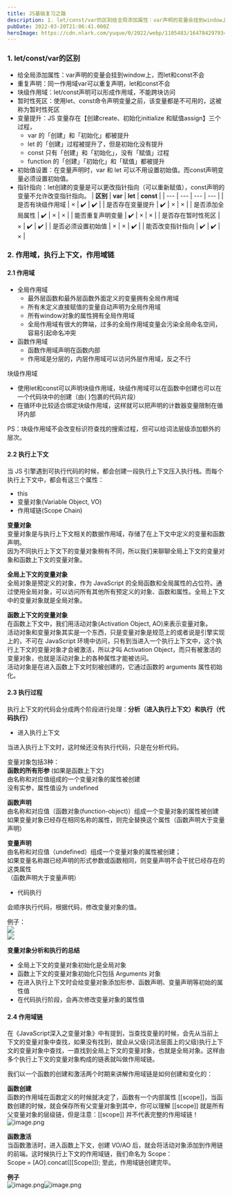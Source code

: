 ```yaml
---
title: JS基础复习之路
description: 1. let/const/var的区别给全局添加属性：var声明的变量会挂到window上，而let和const不会重复声明：同一作用域var可以重复声明，let和const不会块级作用域：let/const声明可以形成作用域，不能跨块访问暂时性死区：使用let、const命令声明变量之前，该...
pubDate: 2022-03-20T21:06:41.000Z
heroImage: https://cdn.nlark.com/yuque/0/2022/webp/1105483/1647842979348-b1732163-1d93-4475-a071-a4c3595ea4d3.webp
---
```


### 1. let/const/var的区别
- 给全局添加属性：var声明的变量会挂到window上，而let和const不会
- 重复声明：同一作用域var可以重复声明，let和const不会
- 块级作用域：let/const声明可以形成作用域，不能跨块访问
- 暂时性死区：使用let、const命令声明变量之前，该变量都是不可用的，这被称为暂时性死区
- 变量提升：JS 变量存在【创建create、初始化initialize 和赋值assign】三个过程，
   - var 的「创建」和「初始化」都被提升
   - let 的「创建」过程被提升了，但是初始化没有提升
   - const 只有「创建」和「初始化」，没有「赋值」过程
   - function 的「创建」「初始化」和「赋值」都被提升
- 初始值设置：在变量声明时，var 和 let 可以不用设置初始值。而const声明变量必须设置初始值。
- 指针指向：let创建的变量是可以更改指针指向（可以重新赋值），const声明的变量不允许改变指针指向。
| **区别** | **var** | **let** | **const** |
| --- | --- | --- | --- |
| 是否有块级作用域 | × | ✔️ | ✔️ |
| 是否存在变量提升 | ✔️ | × | × |
| 是否添加全局属性 | ✔️ | × | × |
| 能否重复声明变量 | ✔️ | × | × |
| 是否存在暂时性死区 | × | ✔️ | ✔️ |
| 是否必须设置初始值 | × | × | ✔️ |
| 能否改变指针指向 | ✔️ | ✔️ | × |



### 2. 作用域，执行上下文，作用域链


#### 2.1 作用域

- 全局作用域
   - 最外层函数和最外层函数外面定义的变量拥有全局作用域
   - 所有未定义直接赋值的变量自动声明为全局作用域
   - 所有window对象的属性拥有全局作用域
   - 全局作用域有很大的弊端，过多的全局作用域变量会污染全局命名空间，容易引起命名冲突
- 函数作用域
   - 函数作用域声明在函数内部
   - 作用域是分层的，内层作用域可以访问外层作用域，反之不行

块级作用域

- 使用let和const可以声明块级作用域，块级作用域可以在函数中创建也可以在一个代码块中的创建（由{ }包裹的代码片段）
- 在循环中比较适合绑定块级作用域，这样就可以把声明的计数器变量限制在循环内部

PS：块级作用域不会改变标识符查找的搜索过程，但可以给词法层级添加额外的层次。


#### 2.2 执行上下文
当 JS 引擎遇到可执行代码的时候，都会创建一段执行上下文压入执行栈。而每个执行上下文中，都会有这三个属性：

- this
- 变量对象(Variable Object, VO)
- 作用域链(Scope Chain)

**变量对象**<br />变量对象是与执行上下文相关的数据作用域，存储了在上下文中定义的变量和函数声明。<br />因为不同执行上下文下的变量对象稍有不同，所以我们来聊聊全局上下文的变量对象和函数上下文的变量对象。

**全局上下文的变量对象**<br />全局对象是预定义的对象，作为 JavaScript 的全局函数和全局属性的占位符。通过使用全局对象，可以访问所有其他所有预定义的对象、函数和属性。全局上下文中的变量对象就是全局对象。

**函数上下文的变量对象**<br />在函数上下文中，我们用活动对象(Activation Object, AO)来表示变量对象。<br />活动对象和变量对象其实是一个东西，只是变量对象是规范上的或者说是引擎实现上的，不可在 JavaScript 环境中访问，只有到当进入一个执行上下文中，这个执行上下文的变量对象才会被激活，所以才叫 Activation Object，而只有被激活的变量对象，也就是活动对象上的各种属性才能被访问。<br />活动对象是在进入函数上下文时刻被创建的，它通过函数的 arguments 属性初始化。


#### 2.3 执行过程
执行上下文的代码会分成两个阶段进行处理：**分析（进入执行上下文）和执行（代码执行）**

- 进入执行上下文

当进入执行上下文时，这时候还没有执行代码，只是在分析代码。

变量对象包括3种：<br />**函数的所有形参** (如果是函数上下文)<br />由名称和对应值组成的一个变量对象的属性被创建<br />没有实参，属性值设为 undefined

**函数声明**<br />由名称和对应值（函数对象(function-object)）组成一个变量对象的属性被创建<br />如果变量对象已经存在相同名称的属性，则完全替换这个属性（函数声明大于变量声明）

**变量声明**<br />由名称和对应值（undefined）组成一个变量对象的属性被创建；<br />如果变量名称跟已经声明的形式参数或函数相同，则变量声明不会干扰已经存在的这类属性<br />（函数声明大于变量声明）

- 代码执行

会顺序执行代码，根据代码，修改变量对象的值。

例子：<br />![](https://cdn.nlark.com/yuque/0/2022/webp/1105483/1647842979348-b1732163-1d93-4475-a071-a4c3595ea4d3.webp#clientId=u821bca7e-a877-4&from=paste&id=u30f2a070&originHeight=459&originWidth=382&originalType=url&ratio=1&rotation=0&showTitle=false&status=done&style=none&taskId=ud5612657-2806-40c1-8a9b-0677c080736&title=)<br />![](https://cdn.nlark.com/yuque/0/2022/webp/1105483/1647842988475-dabb67c5-3c68-4c6b-8f7b-9a7543b423ab.webp#clientId=u821bca7e-a877-4&from=paste&id=u28aa1a53&originHeight=197&originWidth=469&originalType=url&ratio=1&rotation=0&showTitle=false&status=done&style=none&taskId=u84a72bde-da35-4f43-b63a-004af5578ea&title=)

**变量对象分析和执行的总结**

- 全局上下文的变量对象初始化是全局对象
- 函数上下文的变量对象初始化只包括 Arguments 对象
- 在进入执行上下文时会给变量对象添加形参、函数声明、变量声明等初始的属性值
- 在代码执行阶段，会再次修改变量对象的属性值


#### 2.4 作用域链
在《JavaScript深入之变量对象》中有提到，当查找变量的时候，会先从当前上下文的变量对象中查找，如果没有找到，就会从父级(词法层面上的父级)执行上下文的变量对象中查找，一直找到全局上下文的变量对象，也就是全局对象。这样由多个执行上下文的变量对象构成的链表就叫做作用域链。

我们以一个函数的创建和激活两个时期来讲解作用域链是如何创建和变化的：

**函数创建**<br />函数的作用域在函数定义的时候就决定了，函数有一个内部属性 [[scope]]，当函数创建的时候，就会保存所有父变量对象到其中，你可以理解 [[scope]] 就是所有父变量对象的层级链，但是注意：[[scope]] 并不代表完整的作用域链！<br />![image.png](https://cdn.nlark.com/yuque/0/2022/png/1105483/1647843663066-0a94db62-1c54-46ad-9793-b065fa64d1f6.png#clientId=u821bca7e-a877-4&from=paste&height=388&id=u9047b466&originHeight=479&originWidth=611&originalType=binary&ratio=1&rotation=0&showTitle=false&size=38224&status=done&style=none&taskId=u7b131c19-f936-4176-bc0e-61ddc6f33e2&title=&width=495)

**函数激活**<br />当函数激活时，进入函数上下文，创建 VO/AO 后，就会将活动对象添加到作用链的前端。这时候执行上下文的作用域链，我们命名为 Scope：<br />Scope = [AO].concat([[Scope]]); 至此，作用域链创建完毕。

**例子**<br />![image.png](https://cdn.nlark.com/yuque/0/2022/png/1105483/1647843799318-cde92315-5cd7-4706-9b85-4e5dbb4c4967.png#clientId=u821bca7e-a877-4&from=paste&height=1150&id=ua043f791&originHeight=1150&originWidth=1249&originalType=binary&ratio=1&rotation=0&showTitle=false&size=178813&status=done&style=none&taskId=u53ec49bd-2889-4675-8ef1-6d3b638cbe7&title=&width=1249)![image.png](https://cdn.nlark.com/yuque/0/2022/png/1105483/1647843822186-07f1f9c4-9b47-4377-b5df-79e554fa02e2.png#clientId=u821bca7e-a877-4&from=paste&height=831&id=u53003d88&originHeight=831&originWidth=1248&originalType=binary&ratio=1&rotation=0&showTitle=false&size=106952&status=done&style=none&taskId=u452f73a1-5886-4b10-b09f-94d9316707b&title=&width=1248)

